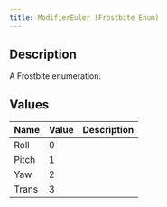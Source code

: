 ```yaml
---
title: ModifierEuler (Frostbite Enum)
---
```

## Description

A Frostbite enumeration.

## Values

| Name  | Value | Description |
| ----- | ----- | ----------- |
| Roll  | 0     |             |
| Pitch | 1     |             |
| Yaw   | 2     |             |
| Trans | 3     |             |
